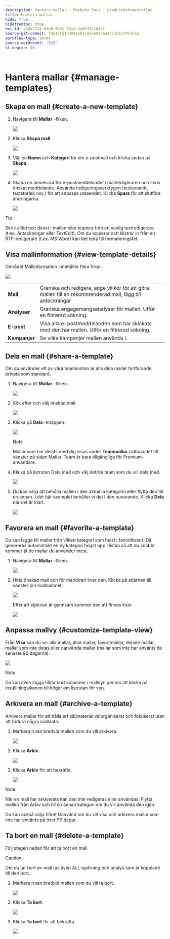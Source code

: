 ```yaml
---
description: Hantera mallar - Marketo Docs - produktdokumentation
title: Hantera mallar
hide: true
hidefromtoc: true
exl-id: a18e7112-91e8-462c-9d1a-3a0f43c1b1cf
source-git-commit: fda1bf51d4016a61c41be9acba4771db1797a552
workflow-type: tm+mt
source-wordcount: '523'
ht-degree: 0%

---
```


# Hantera mallar {#manage-templates}

## Skapa en mall {#create-a-new-template}

1. Navigera till **Mallar** -fliken.

   ![](assets/manage-templates-1.png)

1. Klicka **Skapa mall**.

   ![](assets/manage-templates-2.png)

1. Välj en **Namn** och **Kategori** för din e-postmall och klicka sedan på **Skapa**.

   ![](assets/manage-templates-3.png)

1. Skapa en ämnesrad för e-postmeddelandet i mallredigeraren och skriv önskat meddelande. Använda redigeringsverktygen (teckensnitt, textstorlek osv.) för att anpassa utseendet. Klicka **Spara** för att slutföra ändringarna.

   ![](assets/manage-templates-4.png)

>[!TIP]
>
>Skriv alltid text direkt i mallen eller kopiera från en vanlig textredigerare (t.ex. Anteckningar eller TextEdit). Om du kopierar och klistrar in från en RTF-redigerare (t.ex. MS Word) kan det leda till formateringsfel.

## Visa mallinformation {#view-template-details}

Området Mallinformation innehåller flera flikar.

![](assets/manage-templates-4a.png)

<table>
 <tr>
  <td><strong>Mall</strong></td>
  <td>Granska och redigera, ange villkor för att göra mallen till en rekommenderad mall, lägg till anteckningar</td>
 </tr>
 <tr>
  <td><strong>Analyser</strong></td>
  <td>Granska engagemangsanalyser för mallen. Utför en filtrerad sökning.</td>
 </tr>
 <tr>
  <td><strong>E-post</strong></td>
  <td>Visa alla e-postmeddelanden som har skickats med den här mallen. Utför en filtrerad sökning.</td>
 </tr>
 <tr>
  <td><strong>Kampanjer</strong></td>
  <td>Se vilka kampanjer mallen används i.</td>
 </tr>
</table>

## Dela en mall {#share-a-template}

Om du använder ett av våra teamkonton är alla dina mallar fortfarande privata som standard.

1. Navigera till **Mallar** -fliken.

   ![](assets/manage-templates-5.png)

1. Sök efter och välj önskad mall.

   ![](assets/manage-templates-6.png)

1. Klicka på **Dela** -knappen.

   ![](assets/manage-templates-7.png)

   >[!NOTE]
   >
   >Mallar som har delats med dig visas under **Teammallar** sidhuvudet till vänster på sidan Mallar. Team är bara tillgängliga för Premium-användare.

1. Klicka på listrutan Dela med och välj det/de team som du vill dela med.

   ![](assets/manage-templates-8.png)

1. Du kan välja att behålla mallen i den aktuella kategorin eller flytta den till en annan. I det här exemplet behåller vi det i den nuvarande. Klicka **Dela** när det är klart.

   ![](assets/manage-templates-9.png)

## Favorera en mall {#favorite-a-template}

Du kan lägga till mallar från vilken kategori som helst i favoritlistan. Då genereras automatiskt en ny kategori högst upp i listan så att du snabbt kommer åt de mallar du använder mest.

1. Navigera till **Mallar** -fliken.

   ![](assets/manage-templates-10.png)

1. Hitta önskad mall och för markören över den. Klicka på stjärnan till vänster om mallnamnet.

   ![](assets/manage-templates-11.png)

   Efter att stjärnan är gynnsam kommer den att finnas kvar.

   ![](assets/manage-templates-12.png)

## Anpassa mallvy {#customize-template-view}

Från **Visa** kan du se: alla mallar, dina mallar, favoritmallar, delade mallar, mallar som inte delas eller oanvända mallar (mallar som inte har använts de senaste 90 dagarna).

![](assets/manage-templates-13.png)

>[!NOTE]
>
>Du kan även lägga till/ta bort kolumner i mallvyn genom att klicka på inställningsikonen till höger om listrutan för vyn.

## Arkivera en mall {#archive-a-template}

Arkivera mallar för att hålla ert säljmaterial välorganiserat och fokuserat utan att förlora några malldata.

1. Markera rutan bredvid mallen som du vill arkivera.

   ![](assets/manage-templates-14.png)

1. Klicka **Arkiv**.

   ![](assets/manage-templates-15.png)

1. Klicka **Arkiv** för att bekräfta.

   ![](assets/manage-templates-16.png)

>[!NOTE]
>
>När en mall har arkiverats kan den inte redigeras eller användas. Flytta mallen från Arkiv och till en annan kategori om du vill använda den igen.

Du kan också välja filtret Oanvänd om du vill visa och arkivera mallar som inte har använts på över 90 dagar.

## Ta bort en mall {#delete-a-template}

Följ stegen nedan för att ta bort en mall.

>[!CAUTION]
>
>Om du tar bort en mall tas även ALL-spårning och analys som är kopplade till den bort.

1. Markera rutan bredvid mallen som du vill ta bort.

   ![](assets/manage-templates-17.png)

1. Klicka **Ta bort**.

   ![](assets/manage-templates-18.png)

1. Klicka **Ta bort** för att bekräfta.

   ![](assets/manage-templates-19.png)
